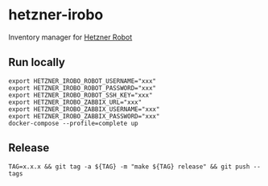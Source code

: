 # hetzner-irobo

Inventory manager for [Hetzner Robot](https://robot.your-server.de)

## Run locally

```shell
export HETZNER_IROBO_ROBOT_USERNAME="xxx"
export HETZNER_IROBO_ROBOT_PASSWORD="xxx"
export HETZNER_IROBO_ROBOT_SSH_KEY="xxx"
export HETZNER_IROBO_ZABBIX_URL="xxx"
export HETZNER_IROBO_ZABBIX_USERNAME="xxx"
export HETZNER_IROBO_ZABBIX_PASSWORD="xxx"
docker-compose --profile=complete up
```

## Release

```shell
TAG=x.x.x && git tag -a ${TAG} -m "make ${TAG} release" && git push --tags
```
